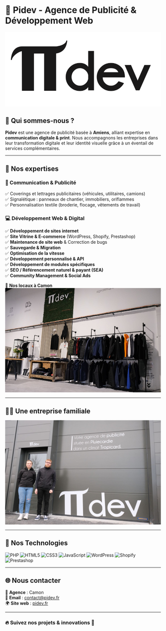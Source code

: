 # 🏢 Pidev - Agence de Publicité & Développement Web

![Pidev Logo](assets/logo-pidev.png)

## 🚀 Qui sommes-nous ?

**Pidev** est une agence de publicité basée à **Amiens**, alliant expertise en **communication digitale & print**. 
Nous accompagnons les entreprises dans leur transformation digitale et leur identité visuelle grâce à un éventail de services complémentaires.

---

## 🔹 Nos expertises

### 🎨 Communication & Publicité
✅ Coverings et lettrages publicitaires (véhicules, utilitaires, camions)  
✅ Signalétique : panneaux de chantier, immobiliers, oriflammes  
✅ Personnalisation textile (broderie, flocage, vêtements de travail)  

### 💻 Développement Web & Digital
✅ **Développement de sites internet**  
✅ **Site Vitrine & E-commerce** (WordPress, Shopify, Prestashop)  
✅ **Maintenance de site web** & Correction de bugs  
✅ **Sauvegarde & Migration**  
✅ **Optimisation de la vitesse**  
✅ **Développement personnalisé & API**  
✅ **Développement de modules spécifiques**  
✅ **SEO / Référencement naturel & payant (SEA)**  
✅ **Community Management & Social Ads**  

📍 **Nos locaux à Camon**
![Nos Locaux](assets/locaux-pidev.jpg)

---

## 👨‍💼 Une entreprise familiale

![Pierre et Juliette](assets/famille-pidev.jpg)

---

## 📌 Nos Technologies

![PHP](https://img.shields.io/badge/PHP-777BB4?style=for-the-badge&logo=php&logoColor=white)
![HTML5](https://img.shields.io/badge/HTML5-E34F26?style=for-the-badge&logo=html5&logoColor=white)
![CSS3](https://img.shields.io/badge/CSS3-1572B6?style=for-the-badge&logo=css3&logoColor=white)
![JavaScript](https://img.shields.io/badge/JavaScript-F7DF1E?style=for-the-badge&logo=javascript&logoColor=black)
![WordPress](https://img.shields.io/badge/WordPress-21759B?style=for-the-badge&logo=wordpress&logoColor=white)
![Shopify](https://img.shields.io/badge/Shopify-7AB55C?style=for-the-badge&logo=shopify&logoColor=white)
![Prestashop](https://img.shields.io/badge/PrestaShop-DF0067?style=for-the-badge&logo=prestashop&logoColor=white)

---

## 🌐 Nous contacter

📍 **Agence** : Camon  
📧 **Email** : contact@pidev.fr  
🌍 **Site web** : [pidev.fr](https://pidev.fr)  

---

### 🔥 Suivez nos projets & innovations 🚀
